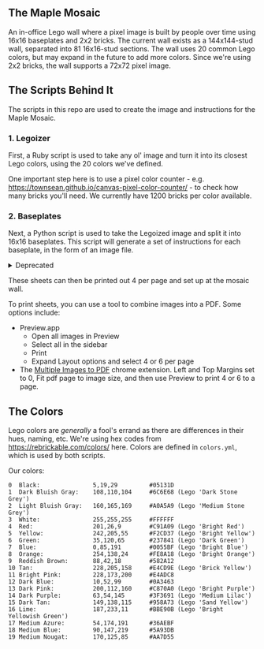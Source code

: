 ## The Maple Mosaic
An in-office Lego wall where a pixel image is built by people over time using 16x16 baseplates and 2x2 bricks. The current wall exists as a 144x144-stud wall, separated into 81 16x16-stud sections. The wall uses 20 common Lego colors, but may expand in the future to add more colors. Since we're using 2x2 bricks, the wall supports a 72x72 pixel image.

## The Scripts Behind It
The scripts in this repo are used to create the image and instructions for the Maple Mosaic.

### 1. Legoizer

First, a Ruby script is used to take any ol' image and turn it into its closest Lego colors, using the 20 colors we've defined.

One important step here is to use a pixel color counter - e.g. https://townsean.github.io/canvas-pixel-color-counter/ - to check how many bricks you'll need. We currently have 1200 bricks per color available.

### 2. Baseplates

Next, a Python script is used to take the Legoized image and split it into 16x16 baseplates. This script will generate a set of instructions for each baseplate, in the form of an image file.

<details>
<summary>Deprecated</summary>
Perviously, a JavaScript script wass used in Photoshop to parse the image into individual instruction sheets.
</details>

These sheets can then be printed out 4 per page and set up at the mosaic wall.

To print sheets, you can use a tool to combine images into a PDF. Some options include:
- Preview.app
  - Open all images in Preview
  - Select all in  the sidebar
  - Print
  - Expand Layout options and select 4 or 6 per page
- The [Multiple Images to PDF](https://workspace.google.com/marketplace/app/multiple_images_to_pdf/650660206328) chrome extension. Left and Top Margins set to 0, Fit pdf page to image size, and then use Preview to print 4 or 6 to a page.

## The Colors
Lego colors are _generally_ a fool's errand as there are differences in their hues, naming, etc. We're using hex codes from https://rebrickable.com/colors/ here. Colors are defined in `colors.yml`, which is used by both scripts.

Our colors:
```
0  Black:               5,19,29         #05131D
1  Dark Bluish Gray:    108,110,104     #6C6E68 (Lego 'Dark Stone Grey')
2  Light Bluish Gray:   160,165,169     #A0A5A9 (Lego 'Medium Stone Grey')
3  White:               255,255,255     #FFFFFF
4  Red:                 201,26,9        #C91A09 (Lego 'Bright Red')
5  Yellow:              242,205,55      #F2CD37 (Lego 'Bright Yellow')
6  Green:               35,120,65       #237841 (Lego 'Dark Green')
7  Blue:                0,85,191        #0055BF (Lego 'Bright Blue')
8  Orange:              254,138,24      #FE8A18 (Lego 'Bright Orange')
9  Reddish Brown:       88,42,18        #582A12
10 Tan:                 228,205,158     #E4CD9E (Lego 'Brick Yellow')
11 Bright Pink:         228,173,200     #E4ADC8
12 Dark Blue:           10,52,99        #0A3463
13 Dark Pink:           200,112,160     #C870A0 (Lego 'Bright Purple')
14 Dark Purple:         63,54,145       #3F3691 (Lego 'Medium Lilac')
15 Dark Tan:            149,138,115     #958A73 (Lego 'Sand Yellow')
16 Lime:                187,233,11      #BBE90B (Lego 'Bright Yellowish Green')
17 Medium Azure:        54,174,191      #36AEBF
18 Medium Blue:         90,147,219      #5A93DB
19 Medium Nougat:       170,125,85      #AA7D55
```
